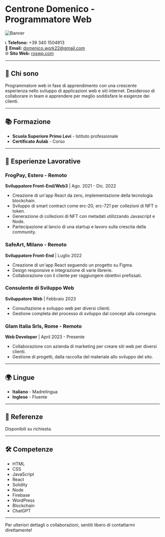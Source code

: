# Centrone Domenico - Programmatore Web

![Banner](link-all'immagine-del-banner-se-ce-ne-è-uno)

📞 **Telefono:** +39 340 1504913  
📧 **Email:** [domenico.work22@gmail.com](mailto:domenico.work22@gmail.com)  
🌐 **Sito Web:** [roswp.com](http://roswp.com)  

---

## 🙋 Chi sono
Programmatore web in fase di apprendimento con una crescente esperienza nello sviluppo di applicazioni web e siti internet. Desideroso di collaborare in team e apprendere per meglio soddisfare le esigenze dei clienti.

---

## 📚 Formazione
- **Scuola Superiore Primo Levi** - Istituto professionale
- **Certificato Aulab** - Corso

---

## 💼 Esperienze Lavorative
### FrogPay, Estero - Remoto
**Sviluppatore Front-End/Web3** | Ago. 2021 - Dic. 2022  
- Creazione di un'app React da zero, implementazione della tecnologia blockchain.
- Sviluppo di smart contract come erc-20, erc-721 per collezioni di NFT o token.
- Generazione di collezioni di NFT con metadati utilizzando Javascript e Node.
- Partecipazione al lancio di una startup e lavoro sulla crescita della community.

### SafeArt, Milano - Remoto
**Sviluppatore Front-End** | Luglio 2022  
- Creazione di un'app React seguendo un progetto su Figma.
- Design responsive e integrazione di varie librerie.
- Collaborazione con il cliente per raggiungere obiettivi prefissati.

### Consulente di Sviluppo Web
**Sviluppatore Web** | Febbraio 2023  
- Consultazione e sviluppo web per diversi clienti.
- Gestione completa del processo di sviluppo dal concept alla consegna.

### Glam Italia Srls, Rome - Remoto
**Web Developer** | April 2023 - Presente  
- Collaborazione con azienda di marketing per creare siti web per diversi clienti.
- Gestione di progetti, dalla raccolta del materiale allo sviluppo del sito.

---

## 🌍 Lingue
- **Italiano** - Madrelingua
- **Inglese** - Fluente

---

## 👤 Referenze
Disponibili su richiesta.

---

## 🛠 Competenze
- HTML
- CSS
- JavaScript
- React
- Solidity
- Node
- Firebase
- WordPress
- Blockchain
- ChatGPT

---

Per ulteriori dettagli o collaborazioni, sentiti libero di contattarmi direttamente!

